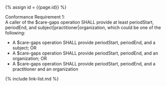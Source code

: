 
{% assign id = {{page.id}} %}

Conformance Requirement 1:
<br>
A caller of the $care-gaps operation SHALL provide at least periodStart, periodEnd, and subject|practitioner|organization, which could be one of the following:
  - A $care-gaps operation SHALL provide periodStart, periodEnd, and a subject; OR
  - A $care-gaps operation SHALL provide periodStart, periodEnd, and an organization; OR
  - A $care-gaps operation SHALL provide periodStart, periodEnd, and a practitioner and an organization

{% include link-list.md %}
